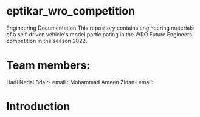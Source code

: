 # eptikar_wro_competition
Engineering Documentation
This repository contains engineering materials of a self-driven vehicle's model participating in the WRO Future Engineers competition in the season 2022.

# Team members:
Hadi Nedal Bdair- email :
Mohammad Ameen Zidan- email:

# Introduction
